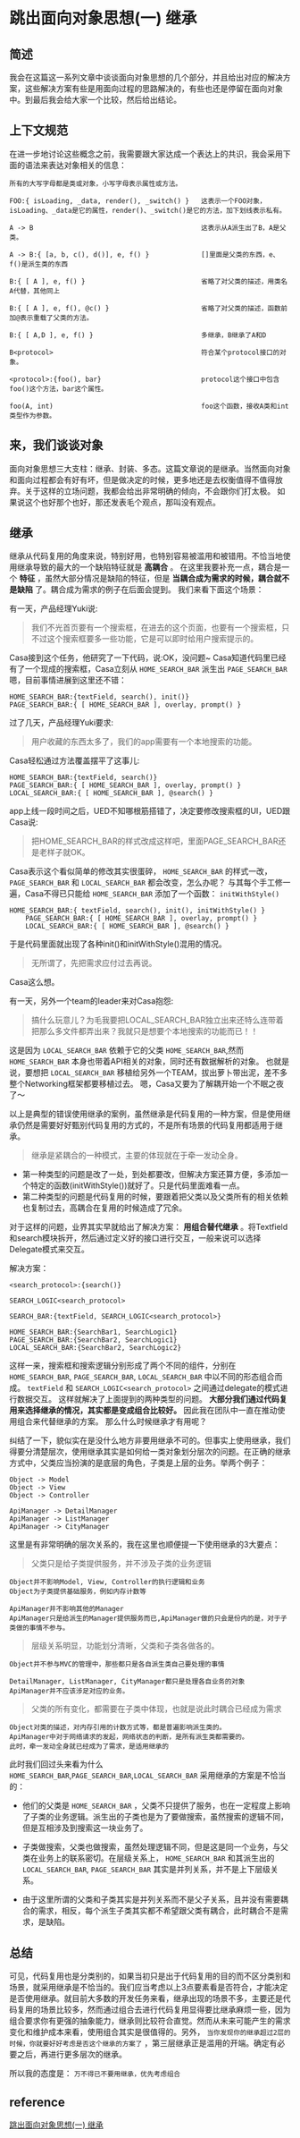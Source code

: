 # 跳出面向对象思想(一) 继承
## 简述

我会在这篇这一系列文章中谈谈面向对象思想的几个部分，并且给出对应的解决方案，这些解决方案有些是用面向过程的思路解决的，有些也还是停留在面向对象中。到最后我会给大家一个比较，然后给出结论。

## 上下文规范

在进一步地讨论这些概念之前，我需要跟大家达成一个表达上的共识，我会采用下面的语法来表达对象相关的信息：

```
所有的大写字母都是类或对象，小写字母表示属性或方法。

FOO:{ isLoading, _data, render(), _switch() }   这表示一个FOO对象，isLoading、_data是它的属性，render()、_switch()是它的方法，加下划线表示私有。

A -> B                                          这表示从A派生出了B，A是父类。

A -> B:{ [a, b, c(), d()], e, f() }             []里面是父类的东西，e、f()是派生类的东西

B:{ [ A ], e, f() }                             省略了对父类的描述，用类名A代替，其他同上

B:{ [ A ], e, f(), @c() }                       省略了对父类的描述，函数前加@表示重载了父类的方法。

B:{ [ A,D ], e, f() }                           多继承，B继承了A和D

B<protocol>                                     符合某个protocol接口的对象。

<protocol>:{foo(), bar}                         protocol这个接口中包含foo()这个方法，bar这个属性。

foo(A, int)                                     foo这个函数，接收A类和int类型作为参数。
```

## 来，我们谈谈对象

面向对象思想三大支柱：继承、封装、多态。这篇文章说的是继承。当然面向对象和面向过程都会有好有坏，但是做决定的时候，更多地还是去权衡值得不值得放弃。关于这样的立场问题，我都会给出非常明确的倾向，不会跟你们打太极。
如果说这个也好那个也好，那还发表毛个观点，那叫没有观点。

## 继承

继承从代码复用的角度来说，特别好用，也特别容易被滥用和被错用。不恰当地使用继承导致的最大的一个缺陷特征就是 **高耦合** 。
在这里我要补充一点，耦合是一个 **特征** ，虽然大部分情况是缺陷的特征，但是 **当耦合成为需求的时候，耦合就不是缺陷** 了。耦合成为需求的例子在后面会提到。
我们来看下面这个场景：

有一天，产品经理Yuki说:

> 我们不光首页要有一个搜索框，在进去的这个页面，也要有一个搜索框，只不过这个搜索框要多一些功能，它是可以即时给用户搜索提示的。  

Casa接到这个任务，他研究了一下代码，说:OK，没问题~
Casa知道代码里已经有了一个现成的搜索框，Casa立刻从 `HOME_SEARCH_BAR` 派生出 `PAGE_SEARCH_BAR`
嗯，目前事情进展到这里还不错：

```
HOME_SEARCH_BAR:{textField, search(), init()}
PAGE_SEARCH_BAR:{ [ HOME_SEARCH_BAR ], overlay, prompt() }
```

过了几天，产品经理Yuki要求:

> 用户收藏的东西太多了，我们的app需要有一个本地搜索的功能。  

Casa轻松通过方法覆盖摆平了这事儿:

```
HOME_SEARCH_BAR:{textField, search()}
PAGE_SEARCH_BAR:{ [ HOME_SEARCH_BAR ], overlay, prompt() }
LOCAL_SEARCH_BAR:{ [ HOME_SEARCH_BAR ], @search() }
```

app上线一段时间之后，UED不知哪根筋搭错了，决定要修改搜索框的UI，UED跟Casa说:

> 把HOME_SEARCH_BAR的样式改成这样吧，里面PAGE_SEARCH_BAR还是老样子就OK。  

Casa表示这个看似简单的修改其实很蛋碎， `HOME_SEARCH_BAR` 的样式一改， `PAGE_SEARCH_BAR` 和 `LOCAL_SEARCH_BAR` 都会改变，怎么办呢？ 与其每个手工修一遍，Casa不得已只能给 `HOME_SEARCH_BAR` 添加了一个函数： `initWithStyle()`

```
HOME_SEARCH_BAR:{ textField, search(), init(), initWithStyle() }
    PAGE_SEARCH_BAR:{ [ HOME_SEARCH_BAR ], overlay, prompt() }
    LOCAL_SEARCH_BAR:{ [ HOME_SEARCH_BAR ], @search() }
```

于是代码里面就出现了各种init()和initWithStyle()混用的情况。

> 无所谓了，先把需求应付过去再说。  

Casa这么想。

有一天，另外一个team的leader来对Casa抱怨:

> 搞什么玩意儿？为毛我要把LOCAL_SEARCH_BAR独立出来还特么连带着把那么多文件都弄出来？我就只是想要个本地搜索的功能而已！！  

这是因为 `LOCAL_SEARCH_BAR` 依赖于它的父类 `HOME_SEARCH_BAR`,然而 `HOME_SEARCH_BAR` 本身也带着API相关的对象，同时还有数据解析的对象。 也就是说，要想把 `LOCAL_SEARCH_BAR` 移植给另外一个TEAM，拔出萝卜带出泥，差不多整个Networking框架都要移植过去。 嗯，Casa又要为了解耦开始一个不眠之夜了～

以上是典型的错误使用继承的案例，虽然继承是代码复用的一种方案，但是使用继承仍然是需要好好甄别代码复用的方式的，不是所有场景的代码复用都适用于继承。

> 继承是紧耦合的一种模式，主要的体现就在于牵一发动全身。  

* 第一种类型的问题是改了一处，到处都要改，但解决方案还算方便，多添加一个特定的函数(initWithStyle())就好了。只是代码里面难看一点。
* 第二种类型的问题是代码复用的时候，要跟着把父类以及父类所有的相关依赖也复制过去，高耦合在复用的时候造成了冗余。

对于这样的问题，业界其实早就给出了解决方案： **用组合替代继承** 。将Textfield和search模块拆开，然后通过定义好的接口进行交互，一般来说可以选择Delegate模式来交互。

解决方案：

```
<search_protocol>:{search()}

SEARCH_LOGIC<search_protocol>

SEARCH_BAR:{textField, SEARCH_LOGIC<search_protocol>}

HOME_SEARCH_BAR:{SearchBar1, SearchLogic1}
PAGE_SEARCH_BAR:{SearchBar2, SearchLogic1}
LOCAL_SEARCH_BAR:{SearchBar2, SearchLogic2}
```

这样一来，搜索框和搜索逻辑分别形成了两个不同的组件，分别在 `HOME_SEARCH_BAR`, `PAGE_SEARCH_BAR`, `LOCAL_SEARCH_BAR` 中以不同的形态组合而成。 `textField` 和 `SEARCH_LOGIC<search_protocol>` 之间通过delegate的模式进行数据交互。 这样就解决了上面提到的两种类型的问题。 **大部分我们通过代码复用来选择继承的情况，其实都是变成组合比较好。** 因此我在团队中一直在推动使用组合来代替继承的方案。 那么什么时候继承才有用呢？ 

纠结了一下，貌似实在是没什么地方非要用继承不可的。但事实上使用继承，我们得要分清楚层次，使用继承其实是如何给一类对象划分层次的问题。在正确的继承方式中，父类应当扮演的是底层的角色，子类是上层的业务。举两个例子：

```
Object -> Model
Object -> View
Object -> Controller

ApiManager -> DetailManager
ApiManager -> ListManager
ApiManager -> CityManager
```

这里是有非常明确的层次关系的，我在这里也顺便提一下使用继承的3大要点：

> 父类只是给子类提供服务，并不涉及子类的业务逻辑  

```
Object并不影响Model, View, Controller的执行逻辑和业务  
Object为子类提供基础服务，例如内存计数等

ApiManager并不影响其他的Manager  
ApiManager只是给派生的Manager提供服务而已,ApiManager做的只会是份内的是，对于子类做的事情不参与。
```

> 层级关系明显，功能划分清晰，父类和子类各做各的。  

```
Object并不参与MVC的管理中，那些都只是各自派生类自己要处理的事情

DetailManager, ListManager, CityManager都只是处理各自业务的对象  
ApiManager并不应该涉足对应的业务。
```

> 父类的所有变化，都需要在子类中体现，也就是说此时耦合已经成为需求  

```
Object对类的描述，对内存引用的计数方式等，都是普遍影响派生类的。
ApiManager中对于网络请求的发起，网络状态的判断，是所有派生类都需要的。  
此时，牵一发动全身就已经成为了需求，是适用继承的
```

此时我们回过头来看为什么 `HOME_SEARCH_BAR`,`PAGE_SEARCH_BAR`,`LOCAL_SEARCH_BAR` 采用继承的方案是不恰当的：

* 他们的父类是 `HOME_SEARCH_BAR` ，父类不只提供了服务，也在一定程度上影响了子类的业务逻辑。派生出的子类也是为了要做搜索，虽然搜索的逻辑不同，但是互相涉及到搜索这一块业务了。

* 子类做搜索，父类也做搜索，虽然处理逻辑不同，但是这是同一个业务，与父类在业务上的联系密切。在层级关系上， `HOME_SEARCH_BAR` 和其派生出的 `LOCAL_SEARCH_BAR`, `PAGE_SEARCH_BAR` 其实是并列关系，并不是上下层级关系。

* 由于这里所谓的父类和子类其实是并列关系而不是父子关系，且并没有需要耦合的需求，相反，每个派生子类其实都不希望跟父类有耦合，此时耦合不是需求，是缺陷。

## 总结

可见，代码复用也是分类别的，如果当初只是出于代码复用的目的而不区分类别和场景，就采用继承是不恰当的。我们应当考虑以上3点要素看是否符合，才能决定是否使用继承。就目前大多数的开发任务来看，继承出现的场景不多，主要还是代码复用的场景比较多，然而通过组合去进行代码复用显得要比继承麻烦一些，因为组合要求你有更强的抽象能力，继承则比较符合直觉。然而从未来可能产生的需求变化和维护成本来看，使用组合其实是很值得的。另外， `当你发现你的继承超过2层的时候，你就要好好考虑是否这个继承的方案了` ，第三层继承正是滥用的开端。确定有必要之后，再进行更多层次的继承。

所以我的态度是： `万不得已不要用继承，优先考虑组合`

## reference
[跳出面向对象思想(一) 继承](https://casatwy.com/tiao-chu-mian-xiang-dui-xiang-si-xiang-yi-ji-cheng.html?utm_source=tuicool)